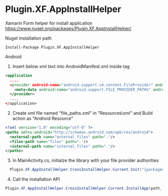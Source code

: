 # Plugin.XF.AppInstallHelper
Xamarin Form helper for install application
https://www.nuget.org/packages/Plugin.XF.AppInstallHelper/

Nuget installation path
```
Install-Package Plugin.XF.AppInstallHelper
```

Android
1. Insert below xml text into AndroidManifest.xml inside <application> tag
  
``` xml
<application 
  ....
  <provider android:name="android.support.v4.content.FileProvider" android:authorities="{packagename}.fileprovider" android:exported="false" android:grantUriPermissions="true">
    <meta-data android:name="android.support.FILE_PROVIDER_PATHS" android:resource="@xml/file_paths" />
  </provider>
  ....
</application>
```

2. Create xml file named "file_paths.xml" in "Resources\xml" and Build action as "Android Resource"
``` xml
<?xml version="1.0" encoding="utf-8" ?>
<paths xmlns:android="http://schemas.android.com/apk/res/android">
  <external-path name="external_files" path="."/>
  <files-path name="files" path="."/>
  <internal-path name="internal_files" path="."/>
</paths>
```

3. In MainActivity.cs, initialze the library with your file provider authorities
```C#
  Plugin.XF.AppInstallHelper.CrossInstallHelper.Current.Init("{packagename}.fileprovider");
```

4. Call the installation API
```C#
Plugin.XF.AppInstallHelper.CrossInstallHelper.Current.InstallApp(path, Plugin.XF.AppInstallHelper.Abstractions.InstallMode.OutOfAppStore);
```
